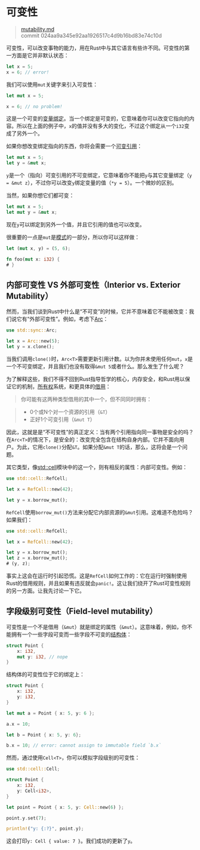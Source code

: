# 可变性

> [mutability.md](https://github.com/rust-lang/rust/blob/master/src/doc/book/mutability.md)
> <br>
> commit 024aa9a345e92aa1926517c4d9b16bd83e74c10d

可变性，可以改变事物的能力，用在Rust中与其它语言有些许不同。可变性的第一方面是它并非默认状态：

```rust
let x = 5;
x = 6; // error!
```

我们可以使用`mut`关键字来引入可变性：

```rust
let mut x = 5;

x = 6; // no problem!
```

这是一个可变的[变量绑定](http://doc.rust-lang.org/nightly/book/variable-bindings.html)。当一个绑定是可变的，它意味着你可以改变它指向的内容。所以在上面的例子中，`x`的值并没有多大的变化，不过这个绑定从一个`i32`变成了另外一个。

如果你想改变绑定指向的东西，你将会需要一个[可变引用](http://doc.rust-lang.org/nightly/book/references-and-borrowing.html)：

```rust
let mut x = 5;
let y = &mut x;
```

`y`是一个（指向）可变引用的不可变绑定，它意味着你不能把`y`与其它变量绑定（`y = &mut z`），不过你可以改变`y`绑定变量的值（`*y = 5`）。一个微妙的区别。

当然，如果你想它们都可变：

```rust
let mut x = 5;
let mut y = &mut x;
```

现在`y`可以绑定到另外一个值，并且它引用的值也可以改变。

很重要的一点是`mut`是[模式](http://doc.rust-lang.org/nightly/book/patterns.html)的一部分，所以你可以这样做：

```rust
let (mut x, y) = (5, 6);

fn foo(mut x: i32) {
# }
```

## 内部可变性 VS 外部可变性（Interior vs. Exterior Mutability）
然而，当我们谈到Rust中什么是“不可变”的时候，它并不意味着它不能被改变：我们说它有“外部可变性”。例如，考虑下[Arc<T>](http://doc.rust-lang.org/nightly/std/sync/struct.Arc.html)：

```rust
use std::sync::Arc;

let x = Arc::new(5);
let y = x.clone();
```

当我们调用`clone()`时，`Arc<T>`需要更新引用计数。以为你并未使用任何`mut`，`x`是一个不可变绑定，并且我们也没有取得`&mut 5`或者什么。那么发生了什么呢？

为了解释这些，我们不得不回到Rust指导哲学的核心，内存安全，和Rust用以保证它的机制，[所有权](http://doc.rust-lang.org/nightly/book/ownership.html)系统，和更具体的[借用](http://doc.rust-lang.org/nightly/book/borrowing.html#The-Rules)：

> 你可能有这两种类型借用的其中一个，但不同同时拥有：

> * 0个或N个对一个资源的引用（`&T`）
> * 正好1个可变引用（`&mut T`）

因此，这就是是“不可变性”的真正定义：当有两个引用指向同一事物是安全的吗？在`Arc<T>`的情况下，是安全的：改变完全包含在结构自身内部。它并不面向用户。为此，它用`clone()`分配`&T`。如果分配`&mut T`的话，那么，这将会是一个问题。

其它类型，像[std::cell](http://doc.rust-lang.org/nightly/std/cell/)模块中的这一个，则有相反的属性：内部可变性。例如：

```rust
use std::cell::RefCell;

let x = RefCell::new(42);

let y = x.borrow_mut();
```

`RefCell`使用`borrow_mut()`方法来分配它内部资源的`&mut`引用。这难道不危险吗？如果我们：

```rust
use std::cell::RefCell;

let x = RefCell::new(42);

let y = x.borrow_mut();
let z = x.borrow_mut();
# (y, z);
```

事实上这会在运行时引起恐慌。这是`RefCell`如何工作的：它在运行时强制使用Rust的借用规则，并且如果有违反就会`panic!`。这让我们绕开了Rust可变性规则的另一方面。让我先讨论一下它。

## 字段级别可变性（Field-level mutability）
可变性是一个不是借用（`&mut`）就是绑定的属性（`&mut`）。这意味着，例如，你不能拥有一个一些字段可变而一些字段不可变的[结构体](https://doc.rust-lang.org/stable/book/structs.html)：

```rust
struct Point {
    x: i32,
    mut y: i32, // nope
}
```

结构体的可变性位于它的绑定上：

```rust
struct Point {
    x: i32,
    y: i32,
}

let mut a = Point { x: 5, y: 6 };

a.x = 10;

let b = Point { x: 5, y: 6};

b.x = 10; // error: cannot assign to immutable field `b.x`
```

然而，通过使用`Cell<T>`，你可以模拟字段级别的可变性：

```rust
use std::cell::Cell;

struct Point {
    x: i32,
    y: Cell<i32>,
}

let point = Point { x: 5, y: Cell::new(6) };

point.y.set(7);

println!("y: {:?}", point.y);
```

这会打印`y: Cell { value: 7 }`。我们成功的更新了`y`。
